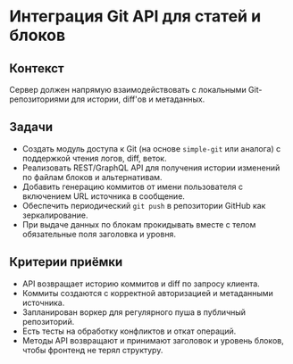 # Интеграция Git API для статей и блоков

## Контекст
Сервер должен напрямую взаимодействовать с локальными Git-репозиториями для истории, diff'ов и метаданных.

## Задачи
- Создать модуль доступа к Git (на основе `simple-git` или аналога) с поддержкой чтения логов, diff, веток.
- Реализовать REST/GraphQL API для получения истории изменений по файлам блоков и альтернативам.
- Добавить генерацию коммитов от имени пользователя с включением URL источника в сообщение.
- Обеспечить периодический `git push` в репозитории GitHub как зеркалирование.
- При выдаче данных по блокам прокидывать вместе с телом обязательные поля заголовка и уровня.

## Критерии приёмки
- API возвращает историю коммитов и diff по запросу клиента.
- Коммиты создаются с корректной авторизацией и метаданными источника.
- Запланирован воркер для регулярного пуша в публичный репозиторий.
- Есть тесты на обработку конфликтов и откат операций.
- Методы API возвращают и принимают заголовок и уровень блоков, чтобы фронтенд не терял структуру.
